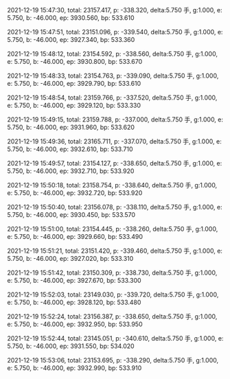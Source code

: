 2021-12-19 15:47:30, total: 23157.417, p: -338.320, delta:5.750 手, g:1.000, e: 5.750, b: -46.000, ep: 3930.560, bp: 533.610

2021-12-19 15:47:51, total: 23151.096, p: -339.540, delta:5.750 手, g:1.000, e: 5.750, b: -46.000, ep: 3927.340, bp: 533.360

2021-12-19 15:48:12, total: 23154.592, p: -338.560, delta:5.750 手, g:1.000, e: 5.750, b: -46.000, ep: 3930.800, bp: 533.670

2021-12-19 15:48:33, total: 23154.763, p: -339.090, delta:5.750 手, g:1.000, e: 5.750, b: -46.000, ep: 3929.790, bp: 533.610

2021-12-19 15:48:54, total: 23159.766, p: -337.520, delta:5.750 手, g:1.000, e: 5.750, b: -46.000, ep: 3929.120, bp: 533.330

2021-12-19 15:49:15, total: 23159.788, p: -337.000, delta:5.750 手, g:1.000, e: 5.750, b: -46.000, ep: 3931.960, bp: 533.620

2021-12-19 15:49:36, total: 23165.711, p: -337.070, delta:5.750 手, g:1.000, e: 5.750, b: -46.000, ep: 3932.610, bp: 533.710

2021-12-19 15:49:57, total: 23154.127, p: -338.650, delta:5.750 手, g:1.000, e: 5.750, b: -46.000, ep: 3932.710, bp: 533.920

2021-12-19 15:50:18, total: 23158.754, p: -338.640, delta:5.750 手, g:1.000, e: 5.750, b: -46.000, ep: 3932.720, bp: 533.920

2021-12-19 15:50:40, total: 23156.078, p: -338.110, delta:5.750 手, g:1.000, e: 5.750, b: -46.000, ep: 3930.450, bp: 533.570

2021-12-19 15:51:00, total: 23154.445, p: -338.260, delta:5.750 手, g:1.000, e: 5.750, b: -46.000, ep: 3929.660, bp: 533.490

2021-12-19 15:51:21, total: 23151.420, p: -339.460, delta:5.750 手, g:1.000, e: 5.750, b: -46.000, ep: 3927.020, bp: 533.310

2021-12-19 15:51:42, total: 23150.309, p: -338.730, delta:5.750 手, g:1.000, e: 5.750, b: -46.000, ep: 3927.670, bp: 533.300

2021-12-19 15:52:03, total: 23149.030, p: -339.720, delta:5.750 手, g:1.000, e: 5.750, b: -46.000, ep: 3928.120, bp: 533.480

2021-12-19 15:52:24, total: 23156.387, p: -338.650, delta:5.750 手, g:1.000, e: 5.750, b: -46.000, ep: 3932.950, bp: 533.950

2021-12-19 15:52:44, total: 23145.051, p: -340.610, delta:5.750 手, g:1.000, e: 5.750, b: -46.000, ep: 3931.550, bp: 534.020

2021-12-19 15:53:06, total: 23153.695, p: -338.290, delta:5.750 手, g:1.000, e: 5.750, b: -46.000, ep: 3932.990, bp: 533.910